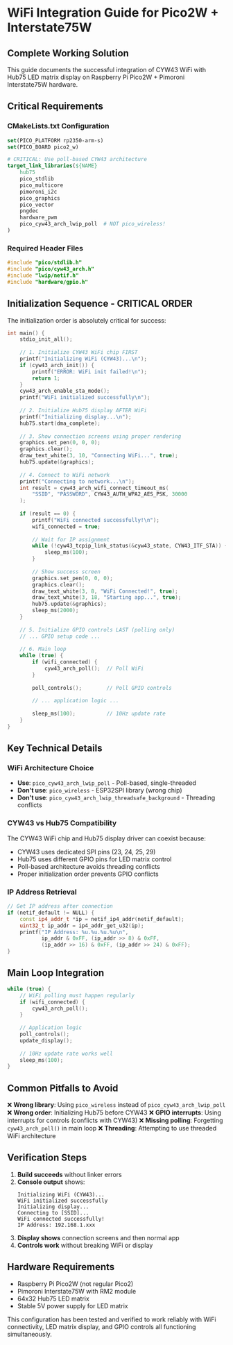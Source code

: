 # WiFi Integration Guide for Pico2W + Interstate75W

## Complete Working Solution

This guide documents the successful integration of CYW43 WiFi with Hub75 LED matrix display on Raspberry Pi Pico2W + Pimoroni Interstate75W hardware.

## Critical Requirements

### CMakeLists.txt Configuration
```cmake
set(PICO_PLATFORM rp2350-arm-s)
set(PICO_BOARD pico2_w)

# CRITICAL: Use poll-based CYW43 architecture
target_link_libraries(${NAME}
    hub75
    pico_stdlib
    pico_multicore
    pimoroni_i2c
    pico_graphics
    pico_vector
    pngdec
    hardware_pwm
    pico_cyw43_arch_lwip_poll  # NOT pico_wireless!
)
```

### Required Header Files
```cpp
#include "pico/stdlib.h"
#include "pico/cyw43_arch.h"
#include "lwip/netif.h"
#include "hardware/gpio.h"
```

## Initialization Sequence - CRITICAL ORDER

The initialization order is absolutely critical for success:

```cpp
int main() {
    stdio_init_all();
    
    // 1. Initialize CYW43 WiFi chip FIRST
    printf("Initializing WiFi (CYW43)...\n");
    if (cyw43_arch_init()) {
        printf("ERROR: WiFi init failed!\n");
        return 1;
    }
    cyw43_arch_enable_sta_mode();
    printf("WiFi initialized successfully\n");
    
    // 2. Initialize Hub75 display AFTER WiFi
    printf("Initializing display...\n");
    hub75.start(dma_complete);
    
    // 3. Show connection screens using proper rendering
    graphics.set_pen(0, 0, 0);
    graphics.clear();
    draw_text_white(3, 10, "Connecting WiFi...", true);
    hub75.update(&graphics);
    
    // 4. Connect to WiFi network
    printf("Connecting to network...\n");
    int result = cyw43_arch_wifi_connect_timeout_ms(
        "SSID", "PASSWORD", CYW43_AUTH_WPA2_AES_PSK, 30000
    );
    
    if (result == 0) {
        printf("WiFi connected successfully!\n");
        wifi_connected = true;
        
        // Wait for IP assignment
        while (!cyw43_tcpip_link_status(&cyw43_state, CYW43_ITF_STA)) {
            sleep_ms(100);
        }
        
        // Show success screen
        graphics.set_pen(0, 0, 0);
        graphics.clear();
        draw_text_white(3, 8, "WiFi Connected!", true);
        draw_text_white(3, 18, "Starting app...", true);
        hub75.update(&graphics);
        sleep_ms(2000);
    }
    
    // 5. Initialize GPIO controls LAST (polling only)
    // ... GPIO setup code ...
    
    // 6. Main loop
    while (true) {
        if (wifi_connected) {
            cyw43_arch_poll();  // Poll WiFi
        }
        
        poll_controls();        // Poll GPIO controls
        
        // ... application logic ...
        
        sleep_ms(100);          // 10Hz update rate
    }
}
```

## Key Technical Details

### WiFi Architecture Choice
- **Use**: `pico_cyw43_arch_lwip_poll` - Poll-based, single-threaded
- **Don't use**: `pico_wireless` - ESP32SPI library (wrong chip)
- **Don't use**: `pico_cyw43_arch_lwip_threadsafe_background` - Threading conflicts

### CYW43 vs Hub75 Compatibility
The CYW43 WiFi chip and Hub75 display driver can coexist because:
- CYW43 uses dedicated SPI pins (23, 24, 25, 29)
- Hub75 uses different GPIO pins for LED matrix control
- Poll-based architecture avoids threading conflicts
- Proper initialization order prevents GPIO conflicts

### IP Address Retrieval
```cpp
// Get IP address after connection
if (netif_default != NULL) {
    const ip4_addr_t *ip = netif_ip4_addr(netif_default);
    uint32_t ip_addr = ip4_addr_get_u32(ip);
    printf("IP Address: %u.%u.%u.%u\n", 
           ip_addr & 0xFF, (ip_addr >> 8) & 0xFF, 
           (ip_addr >> 16) & 0xFF, (ip_addr >> 24) & 0xFF);
}
```

## Main Loop Integration

```cpp
while (true) {
    // WiFi polling must happen regularly
    if (wifi_connected) {
        cyw43_arch_poll();
    }
    
    // Application logic
    poll_controls();
    update_display();
    
    // 10Hz update rate works well
    sleep_ms(100);
}
```

## Common Pitfalls to Avoid

❌ **Wrong library**: Using `pico_wireless` instead of `pico_cyw43_arch_lwip_poll`
❌ **Wrong order**: Initializing Hub75 before CYW43
❌ **GPIO interrupts**: Using interrupts for controls (conflicts with CYW43)
❌ **Missing polling**: Forgetting `cyw43_arch_poll()` in main loop
❌ **Threading**: Attempting to use threaded WiFi architecture

## Verification Steps

1. **Build succeeds** without linker errors
2. **Console output** shows:
   ```
   Initializing WiFi (CYW43)...
   WiFi initialized successfully
   Initializing display...
   Connecting to [SSID]...
   WiFi connected successfully!
   IP Address: 192.168.1.xxx
   ```
3. **Display shows** connection screens and then normal app
4. **Controls work** without breaking WiFi or display

## Hardware Requirements

- Raspberry Pi Pico2W (not regular Pico2)
- Pimoroni Interstate75W with RM2 module
- 64x32 Hub75 LED matrix
- Stable 5V power supply for LED matrix

This configuration has been tested and verified to work reliably with WiFi connectivity, LED matrix display, and GPIO controls all functioning simultaneously.